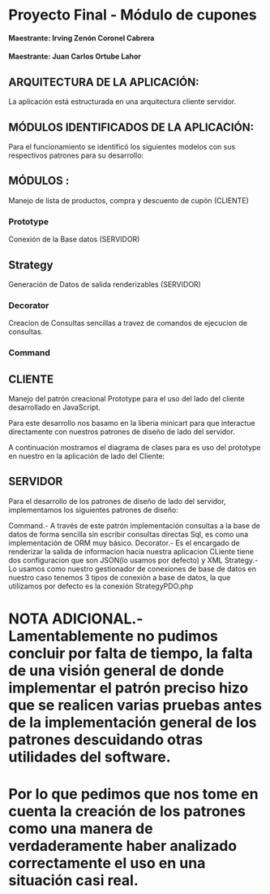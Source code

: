 # Proyecto Final - Módulo de cupones
#### Maestrante: Irving Zenón Coronel Cabrera
#### Maestrante: Juan Carlos Ortube Lahor

## ARQUITECTURA DE LA APLICACIÓN:

La aplicación está estructurada en una arquitectura cliente servidor.


## MÓDULOS IDENTIFICADOS DE LA APLICACIÓN:

Para el funcionamiento se identificó los siguientes modelos con sus respectivos patrones para su desarrollo:


## MÓDULOS :

Manejo de lista de productos, compra y descuento de cupón  (CLIENTE)
### Prototype 

Conexión de la Base datos (SERVIDOR)
## Strategy 

Generación de Datos de salida renderizables (SERVIDOR)
### Decorator 

Creacion de Consultas sencillas a travez de comandos de ejecucion de consultas.
### Command 


## CLIENTE 

Manejo del patrón creacional Prototype para el uso del lado del cliente desarrollado en JavaScript.

Para este desarrollo nos basamo en la liberia minicart para que interactue directamente con nuestros patrones de diseño de lado del servidor.

A continuación mostramos el diagrama de clases para es uso del prototype en nuestro en la aplicación de lado del Cliente:


## SERVIDOR


Para el desarrollo de los patrones de diseño de lado del servidor, implementamos los siguientes patrones de diseño:

Command.- A través de este patrón implementación consultas a la base de datos de forma sencilla sin escribir consultas directas Sql, es como una implementación de ORM muy básico.
Decorator.-  Es el encargado de renderizar la salida de informacion hacia nuestra aplicacion CLiente tiene dos configuracion que son JSON(lo usamos por defecto) y XML 
Strategy.- Lo usamos como nuestro gestionador de conexiones de base de datos en nuestro caso tenemos 3 tipos de conexión a base de datos, la que utilizamos por defecto es la conexión StrategyPDO.php 


# NOTA ADICIONAL.- Lamentablemente no pudimos concluir por falta de tiempo, la falta de una visión general de donde implementar el patrón preciso hizo que se realicen varias pruebas antes de la implementación general de los patrones descuidando otras utilidades del software.

# Por lo que pedimos que nos tome en cuenta la creación de los patrones como una manera de verdaderamente haber analizado correctamente el uso en una situación casi real.
